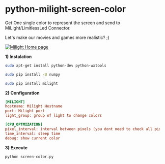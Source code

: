 # python-milight-screen-color

Get One single color to represent the screen and send to MiLight/LimitlessLed Connector.

Let's make our movies and games more realistic? ;)

[![Milight Home page](http://cdn2.bigcommerce.com/n-d57o0b/jesswyt/products/78/images/266/milight_bulb1__74439.1404685995.220.290.jpg?c=2)](http://www.milight.com/milight-rgbw/)


**1) Instalation**
``` bash
sudo apt-get install python-dev python-wxtools

sudo pip install -U numpy

sudo pip install milight
```

**2) Configuration**
``` ini
[MILIGHT]
hostname: Milight Hostname
port: Milight port
light_group: group of light to change colors

[CPU_OPTMIZATION]
pixel_interval: interval between pixels (you dont need to check all pixels )
time_interval: sleep time
debug: show current color
```

**3) Execute**
``` bash
python screen-color.py
```